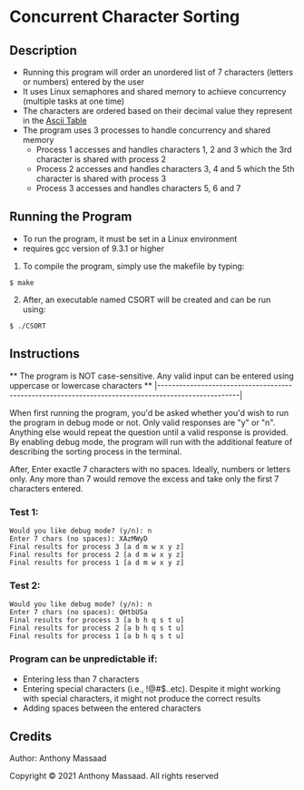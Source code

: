 # Concurrent Character Sorting

## Description
- Running this program will order an unordered list of 7 characters (letters or numbers) entered by the user
- It uses Linux semaphores and shared memory to achieve concurrency (multiple tasks at one time) 
- The characters are ordered based on their decimal value they represent in the [Ascii Table](https://github.com/Anthony-Massaad/Concurrent-Character-Sorting/blob/main/ASCII_Table.png)
- The program uses 3 processes to handle concurrency and shared memory
  - Process 1 accesses and handles characters 1, 2 and 3 which the 3rd character is shared with process 2
  - Process 2 accesses and handles characters 3, 4 and 5 which the 5th character is shared with process 3
  - Process 3 accesses and handles characters 5, 6 and 7 

## Running the Program
- To run the program, it must be set in a Linux environment
- requires gcc version of 9.3.1 or higher 

1. To compile the program, simply use the makefile by typing:
```
$ make
```
2. After, an executable named CSORT will be created and can be run using: 
``` 
$ ./CSORT
```

## Instructions
** The program is NOT case-sensitive. Any valid input can be entered using uppercase or lowercase characters ** 
|----------------------------------------------------------------------------------------------------|

When first running the program, you'd be asked whether you'd wish to run the program in debug mode or not. Only valid responses are "y" or "n". Anything else would repeat the question until a valid response is provided. By enabling debug mode, the program will run with the additional feature of describing the sorting process in the terminal.

After, Enter exactle 7 characters with no spaces. Ideally, numbers or letters only. Any more than 7 would remove the excess and take only the first 7 characters entered. 

### Test 1:
```
Would you like debug mode? (y/n): n
Enter 7 chars (no spaces): XAzMWyD
Final results for process 3 [a d m w x y z]
Final results for process 2 [a d m w x y z]
Final results for process 1 [a d m w x y z]
```
### Test 2:
```
Would you like debug mode? (y/n): n
Enter 7 chars (no spaces): QHtbUSa
Final results for process 3 [a b h q s t u]
Final results for process 2 [a b h q s t u]
Final results for process 1 [a b h q s t u]
```

### Program can be unpredictable if:
- Entering less than 7 characters
- Entering special characters (i.e., !@#$..etc). Despite it might working with special characters, it might not produce the correct results
- Adding spaces between the entered characters

## Credits
Author: Anthony Massaad

Copyright © 2021 Anthony Massaad. All rights reserved
